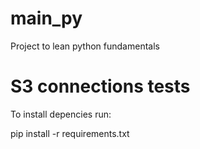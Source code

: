 # main_py
Project to lean python fundamentals

# S3 connections tests
To install depencies run:

pip install -r requirements.txt 